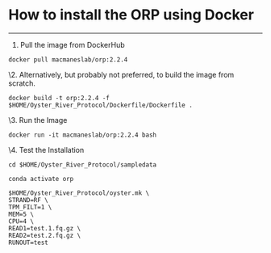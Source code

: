 # How to install the ORP using Docker
---

1. Pull the image from DockerHub


```
docker pull macmaneslab/orp:2.2.4
```

\2. Alternatively, but probably not preferred, to build the image from scratch.

```
docker build -t orp:2.2.4 -f $HOME/Oyster_River_Protocol/Dockerfile/Dockerfile .
```

\3. Run the Image

```
docker run -it macmaneslab/orp:2.2.4 bash
```

\4. Test the Installation

```
cd $HOME/Oyster_River_Protocol/sampledata

conda activate orp

$HOME/Oyster_River_Protocol/oyster.mk \
STRAND=RF \
TPM_FILT=1 \
MEM=5 \
CPU=4 \
READ1=test.1.fq.gz \
READ2=test.2.fq.gz \
RUNOUT=test
```
